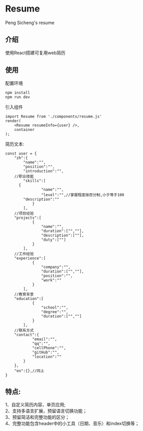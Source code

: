 # Resume  
Peng Sicheng's resume
## 介绍
使用React搭建可复用web简历
## 使用  
配置环境
```
npm install
npm run dev
```
引入组件  
```
import Resume from './components/resume.js'
render(
	<Resume resumeInfo={user} />,
	container
);
```
简历文本:  
```
const user = {
	"zh":{
		"name":"",
		"position":"",
		"introduction":"",
    //职业技能	
		"skills":[		
      {
				"name":"",
				"level":"",//掌握程度按百分制,小于等于100
        "description":""
			}
		],
    //项目经验		
    "projects":[
			{
				"name":"",
				"duration":["",""],
				"description":[""],
				"duty":[""]
			}
		],
    //工作经验		
    "experience":[
			{
				"company":"",
				"duration":["",""],
				"position":"",
				"work":""
			}
		],
    //教育背景		
    "education":[
			{
				"school":"",
				"degree":"",
				"duration":["",""]
			}
		],
    //联系方式
    "contact":{
			"email":"",
			"qq":"",
			"cellPhone":"",
			"gitHub":"",
			"location":""
		}
	},
	"en":{},//同上
}
```
## 特点:  
1、自定义简历内容，单页应用;<br>
2、支持多语言扩展，预留语言切换功能；<br>
3、预留简洁和完整功能的区分；<br>
4、完整功能包含header中的小工具（日期、音乐）和index切换等；<br>
